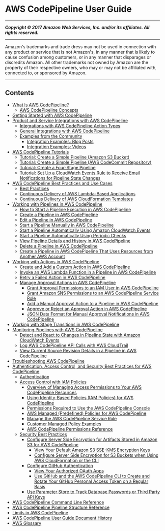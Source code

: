 # AWS CodePipeline User Guide

-----
*****Copyright &copy; 2017 Amazon Web Services, Inc. and/or its affiliates. All rights reserved.*****

-----
Amazon's trademarks and trade dress may not be used in 
     connection with any product or service that is not Amazon's, 
     in any manner that is likely to cause confusion among customers, 
     or in any manner that disparages or discredits Amazon. All other 
     trademarks not owned by Amazon are the property of their respective
     owners, who may or may not be affiliated with, connected to, or 
     sponsored by Amazon.

-----
## Contents
+ [What Is AWS CodePipeline?](welcome.md)
   + [AWS CodePipeline Concepts](concepts.md)
+ [Getting Started with AWS CodePipeline](getting-started-codepipeline.md)
+ [Product and Service Integrations with AWS CodePipeline](integrations.md)
   + [Integrations with AWS CodePipeline Action Types](integrations-action-type.md)
   + [General Integrations with AWS CodePipeline](integrations-general.md)
   + [Examples from the Community](integrations-community.md)
      + [Integration Examples: Blog Posts](integrations-community-blogposts.md)
      + [Integration Examples: Videos](integrations-community-videos.md)
+ [AWS CodePipeline Tutorials](tutorials.md)
   + [Tutorial: Create a Simple Pipeline (Amazon S3 Bucket)](tutorials-simple-s3.md)
   + [Tutorial: Create a Simple Pipeline (AWS CodeCommit Repository)](tutorials-simple-codecommit.md)
   + [Tutorial: Create a Four-Stage Pipeline](tutorials-four-stage-pipeline.md)
   + [Tutorial: Set Up a CloudWatch Events Rule to Receive Email Notifications for Pipeline State Changes](tutorials-cloudwatch-sns-notifications.md)
+ [AWS CodePipeline Best Practices and Use Cases](best-practices.md)
   + [Best Practices](best-practices-1.md)
   + [Continuous Delivery of AWS Lambda-Based Applications](use-cases-lambda.md)
   + [Continuous Delivery of AWS CloudFormation Templates](use-cases-cloudformation.md)
+ [Working with Pipelines in AWS CodePipeline](pipelines.md)
   + [How to Start a Pipeline Execution in AWS CodePipeline](pipelines-about-starting.md)
   + [Create a Pipeline in AWS CodePipeline](pipelines-create.md)
   + [Edit a Pipeline in AWS CodePipeline](pipelines-edit.md)
   + [Start a Pipeline Manually in AWS CodePipeline](pipelines-rerun-manually.md)
   + [Start a Pipeline Automatically Using Amazon CloudWatch Events](triggering.md)
   + [Start a Pipeline Automatically Using Periodic Checks](run-automatically-polling.md)
   + [View Pipeline Details and History in AWS CodePipeline](pipelines-view.md)
   + [Delete a Pipeline in AWS CodePipeline](pipelines-delete.md)
   + [Create a Pipeline in AWS CodePipeline That Uses Resources from Another AWS Account](pipelines-create-cross-account.md)
+ [Working with Actions in AWS CodePipeline](actions.md)
   + [Create and Add a Custom Action in AWS CodePipeline](actions-create-custom-action.md)
   + [Invoke an AWS Lambda Function in a Pipeline in AWS CodePipeline](actions-invoke-lambda-function.md)
   + [Retry a Failed Action in AWS CodePipeline](actions-retry.md)
   + [Manage Approval Actions in AWS CodePipeline](approvals.md)
      + [Grant Approval Permissions to an IAM User in AWS CodePipeline](approvals-iam-permissions.md)
      + [Grant Amazon SNS Permissions to an AWS CodePipeline Service Role](approvals-service-role-permissions.md)
      + [Add a Manual Approval Action to a Pipeline in AWS CodePipeline](approvals-action-add.md)
      + [Approve or Reject an Approval Action in AWS CodePipeline](approvals-approve-or-reject.md)
      + [JSON Data Format for Manual Approval Notifications in AWS CodePipeline](approvals-json-format.md)
+ [Working with Stage Transitions in AWS CodePipeline](transitions.md)
+ [Monitoring Pipelines with AWS CodePipeline](monitoring.md)
   + [Detect and React to Changes in Pipeline State with Amazon CloudWatch Events](detect-state-changes-cloudwatch-events.md)
   + [Log AWS CodePipeline API Calls with AWS CloudTrail](monitoring-cloudtrail-logs.md)
   + [View Current Source Revision Details in a Pipeline in AWS CodePipeline](monitoring-source-revisions-view.md)
+ [Troubleshooting AWS CodePipeline](troubleshooting.md)
+ [Authentication, Access Control, and Security Best Practices for AWS CodePipeline](auth-and-access-control.md)
   + [Authentication](authentication.md)
   + [Access Control with IAM Policies](access-control.md)
      + [Overview of Managing Access Permissions to Your AWS CodePipeline Resources](iam-access-control-identity-based.md)
      + [Using Identity-Based Policies (IAM Policies) for AWS CodePipeline](iam-identity-based-access-control.md)
      + [Permissions Required to Use the AWS CodePipeline Console](console-permissions.md)
      + [AWS Managed (Predefined) Policies for AWS CodePipeline](managed-policies.md)
      + [Manage the AWS CodePipeline Service Role](how-to-custom-role.md)
      + [Customer Managed Policy Examples](customer-managed-policies.md)
      + [AWS CodePipeline Permissions Reference](permissions-reference.md)
   + [Security Best Practices](best-practices-security.md)
      + [Configure Server Side Encryption for Artifacts Stored in Amazon S3 for AWS CodePipeline](S3-artifact-encryption.md)
         + [View Your Default Amazon S3 SSE-KMS Encryption Keys](S3-view-default-keys.md)
         + [Configure Server Side Encryption for S3 Buckets when Using AWS CloudFormation or the CLI](S3-rotate-customer-key.md)
      + [Configure GitHub Authentication](GitHub-authentication.md)
         + [View Your Authorized OAuth Apps](GitHub-view-oauth-token.md)
         + [Use GitHub and the AWS CodePipeline CLI to Create and Rotate Your GitHub Personal Access Token on a Regular Basis](GitHub-rotate-personal-token-CLI.md)
      + [Use Parameter Store to Track Database Passwords or Third Party API Keys](parameter-store-encryption.md)
+ [AWS CodePipeline Command Line Reference](reference-command-line.md)
+ [AWS CodePipeline Pipeline Structure Reference](reference-pipeline-structure.md)
+ [Limits in AWS CodePipeline](limits.md)
+ [AWS CodePipeline User Guide Document History](history.md)
+ [AWS Glossary](glossary.md)